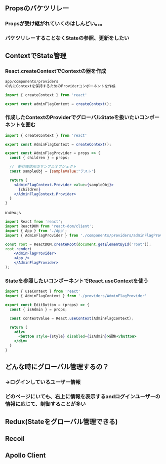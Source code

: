 ## Propsのバケツリレー
### Propsが受け継がれていくのはしんどい。。。

### バケツリレーすることなくStateの参照、更新をしたい
## ContextでState管理
### React.createContextでContextの器を作成
```jsx
app/components/providers
の内にContextを保持するためのProviderコンポーネントを作成
```
```jsx
import { createContext } from 'react'

export const adminFlagContext = createContext();
```
### 作成したContextのProviderでグローバルStateを扱いたいコンポーネントを囲む

```jsx
import { createContext } from 'react'

export const AdminFlagContext = createContext();

export const AdminFlagProvider = props => {
  const { children } = props;

  //　動作確認用のサンプルオブジェクト
  const sampleObj = {sampleValue:"テスト"}

  return (
    <AdminFlagContext.Provider value={sampleObj}>
      {children}
    </AdminFlagContext.Provider>
  )
}
```
index.js
```jsx
import React from 'react';
import ReactDOM from 'react-dom/client';
import { App } from './App';
import { AdminFlagProvider } from './components/providers/adminFlagProvider';

const root = ReactDOM.createRoot(document.getElementById('root'));
root.render(
    <AdminFlagProvider>
    <App />
    </AdminFlagProvider>
);
```

### Stateを参照したいコンポーネントでReact.useContextを使う
```jsx
import { useContext } from 'react'
import { AdminFlagContext } from './providers/AdminFlagProvider'

export const EditButton = (props) => {
  const { isAdmin } = props;

  const contextValue = React.useContext(AdminFlagContext);

  return (
    <div>
      <button style={style} disabled={isAdmin}>編集</button>
    </div>
  )
}
```


## どんな時にグローバル管理するの？
### →ログインしているユーザー情報
### どのページにいても、右上に情報を表示するandログインユーザーの情報に応じて、制御することが多い

## Redux(Stateをグローバル管理できる)
## Recoil
## Apollo Client
